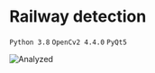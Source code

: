 # Railway detection

`Python 3.8` `OpenCv2 4.4.0` `PyQt5`

![Analyzed](https://github.com/grigorevmp/Railway_recognition/blob/master/classic/rw13.jpeg)